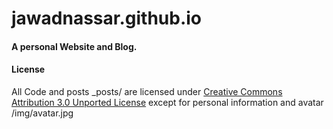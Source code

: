 # jawadnassar.github.io

#### A personal Website and Blog.


#### License

All Code and posts _posts/ are licensed under [Creative Commons Attribution 3.0 Unported License](http://creativecommons.org/licenses/by/3.0/) except for personal information and avatar /img/avatar.jpg

